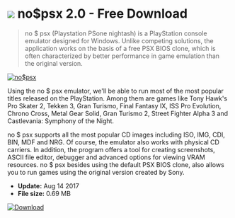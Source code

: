 # ![](https://cdn.softexe.net/static/icon/win.gif) no$psx 2.0 - Free Download

> no $ psx (Playstation PSone nightash) is a PlayStation console emulator designed for Windows. Unlike competing solutions, the application works on the basis of a free PSX BIOS clone, which is often characterized by better performance in game emulation than the original version.

[![no$psx](https:https://tse3.mm.bing.net/th?id=OIP.RnQZlxXZs25q2u8ofou0vAHaEo&pid=Api)](https://softexe.net/win/games-entertainment/emulators/no-psx:pRhhh.html)

Using the no $ psx emulator, we'll be able to run most of the most popular titles released on the PlayStation. Among them are games like Tony Hawk's Pro Skater 2, Tekken 3, Gran Turismo, Final Fantasy IX, ISS Pro Evolution, Chrono Cross, Metal Gear Solid, Gran Turismo 2, Street Fighter Alpha 3 and Castlevania: Symphony of the Night.
 
 no $ psx supports all the most popular CD images including ISO, IMG, CDI, BIN, MDF and NRG. Of course, the emulator also works with physical CD carriers. In addition, the program offers a tool for creating screenshots, ASCII file editor, debugger and advanced options for viewing VRAM resources. no $ psx besides using the default PSX BIOS clone, also allows you to run games using the original version created by Sony.


- **Update:** Aug 14 2017
- **File size:** 0.69 MB

[![Download](https://cdn.softexe.net/static/img/download.png)](https://softexe.net/win/games-entertainment/emulators/no-psx:pRhhh.html)

